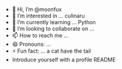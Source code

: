 - 👋 Hi, I’m @moonfux
- 👀 I’m interested in ... culinaru
- 🌱 I’m currently learning ... Python
- 💞️ I’m looking to collaborate on ...
- 📫 How to reach me ...
- 😄 Pronouns: ...
- ⚡ Fun fact: ... a cat have the tail
- Introduce yourself with a profile README

<!---
moonfux/moonfux is a ✨ special ✨ repository because its `README.md` (this file) appears on your GitHub profile.
You can click the Preview link to take a look at your changes.
--->
